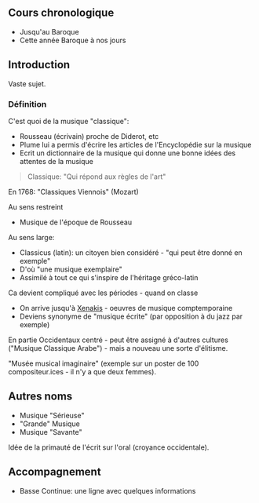## Cours chronologique

- Jusqu'au Baroque
- Cette année Baroque à nos jours

## Introduction

Vaste sujet.

### Définition

C'est quoi de la musique "classique":

- Rousseau (écrivain) proche de Diderot, etc
- Plume lui a permis d'écrire les articles de l'Encyclopédie sur la musique
- Ecrit un dictionnaire de la musique qui donne une bonne idées des attentes de la musique

> Classique: "Qui répond aux règles de l'art" 

En 1768: "Classiques Viennois" (Mozart)

Au sens restreint

- Musique de l'époque de Rousseau

Au sens large:

- Classicus (latin): un citoyen bien considéré - "qui peut être donné en exemple"
- D'où "une musique exemplaire"
- Assimilé à tout ce qui s'inspire de l'héritage gréco-latin

Ca devient compliqué avec les périodes - quand on classe

- On arrive jusqu'à [Xenakis](https://fr.wikipedia.org/wiki/Iannis_Xenakis) - oeuvres de musique comptemporaine
- Deviens synonyme de "musique écrite" (par opposition à du jazz par exemple)

En partie Occidentaux centré - peut être assigné à d'autres cultures ("Musique Classique Arabe") - mais a nouveau une sorte d'élitisme.

"Musée musical imaginaire" (exemple sur un poster de 100 compositeur.ices - il n'y a que deux femmes).

## Autres noms

- Musique "Sérieuse"
- "Grande" Musique
- Musique "Savante"

Idée de la primauté de l'écrit sur l'oral (croyance occidentale).

## Accompagnement

- Basse Continue: une ligne avec quelques informations